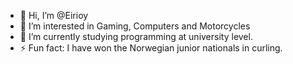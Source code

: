 - 👋 Hi, I’m @Eirioy
- 👀 I’m interested in Gaming, Computers and Motorcycles 
- 🌱 I’m currently studying programming at university level.
- ⚡ Fun fact: I have won the Norwegian junior nationals in curling.

<!---
Eirioy/Eirioy is a ✨ special ✨ repository because its `README.md` (this file) appears on your GitHub profile.
You can click the Preview link to take a look at your changes.
--->
